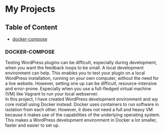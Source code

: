 # My Projects
## Table of Content
* [docker-compose](#docker-compose)

### DOCKER-COMPOSE
Testing WordPress plugins can be difficult, especially during development, when you want the feedback loops to be small. A local development environment can help. This enables you to test your plugin on a local WordPress installation, running on your own computer, without the need for a live website. However, setting one up can be difficult, resource-intensive and error-prone. Especially when you use a full-fledged virtual machine (VM) like Vagrant to run your local webserver.  
In this project, I have created WordPress development environment and wp core install using Docker instead. Docker uses containers to run software in isolation from each other. However, it does not need a full and heavy VM because it makes use of the capabilities of the underlying operating system. This makes a WordPress development environment in Docker a lot smaller, faster and easier to set up.
